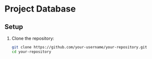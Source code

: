 # Project Database

## Setup

1. Clone the repository:
   ```bash
   git clone https://github.com/your-username/your-repository.git
   cd your-repository

